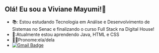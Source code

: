 ## Olá! Eu sou a Viviane Mayumi!🌸

- 📚: Estou estudando Tecnologia em Análise e Desenvolvimento de Sistemas no Senac e 
finalizando o curso Full Stack na Digital House!
- 🌱:Atualmente estou aprendendo Java, HTML e CSS
- 👩‍💻Pronome:ela/dela
- [![Gmail Badge](https://img.shields.io/badge/-vmogusko@gmail.com-c14438?style=flat-square&logo=Gmail&logoColor=white&link=mailto:vmogusko@gmail.com)](mailto:vmogusko@gmail.com)
